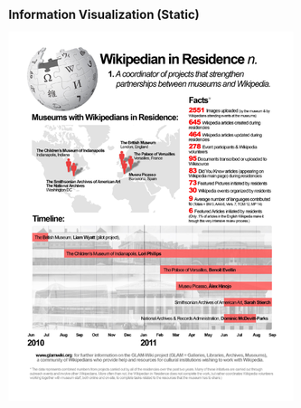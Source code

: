 ##  Information Visualization (Static)

![](resources/images/vis/Wikipedian_in_Residence_Infographic.jpg) <!-- .element width="35%" -->
